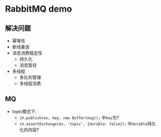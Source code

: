 

# RabbitMQ demo

## 解决问题
- 幂等性
- 断线重连
- 消息消费稳定性
	- 持久化
	- 消息暂存
- 多线程
	- 多队列管理	
	- 多线程消费


## MQ
- topic模式下:
    - `ch.publish(ex, key, new Buffer(msg));` 中`key`为?
    - `ch.assertExchange(ex, 'topic', {durable: false});` 中`durable`持久化的内容?
